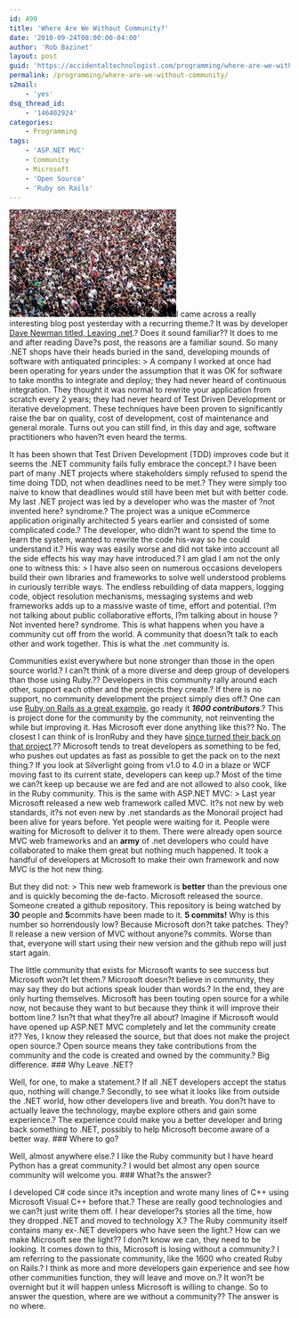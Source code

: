```yaml
---
id: 490
title: 'Where Are We Without Community?'
date: '2010-09-24T08:00:00-04:00'
author: 'Rob Bazinet'
layout: post
guid: 'https://accidentaltechnologist.com/programming/where-are-we-without-community/'
permalink: /programming/where-are-we-without-community/
s2mail:
    - 'yes'
dsq_thread_id:
    - '146402924'
categories:
    - Programming
tags:
    - 'ASP.NET MVC'
    - Community
    - Microsoft
    - 'Open Source'
    - 'Ruby on Rails'
---
```


[![community](/assets/img/2010/09/community_thumb.jpg "community")](/assets/img/2010/09/community.jpg)I came across a really interesting blog post yesterday with a recurring theme.? It was by developer [Dave Newman titled, Leaving .net](https://whatupdave.tumblr.com/post/1170718843/leaving-net).? Does it sound familiar?? It does to me and after reading Dave?s post, the reasons are a familiar sound. So many .NET shops have their heads buried in the sand, developing mounds of software with antiquated principles: > A company I worked at once had been operating for years under the assumption that it was OK for software to take months to integrate and deploy; they had never heard of continuous integration. They thought it was normal to rewrite your application from scratch every 2 years; they had never heard of Test Driven Development or iterative development. These techniques have been proven to significantly raise the bar on quality, cost of development, cost of maintenance and general morale. Turns out you can still find, in this day and age, software practitioners who haven?t even heard the terms.

 It has been shown that Test Driven Development (TDD) improves code but it seems the .NET community fails fully embrace the concept.? I have been part of many .NET projects where stakeholders simply refused to spend the time doing TDD, not when deadlines need to be met.? They were simply too naive to know that deadlines would still have been met but with better code. My last .NET project was led by a developer who was the master of ?not invented here? syndrome.? The project was a unique eCommerce application originally architected 5 years earlier and consisted of some complicated code.? The developer, who didn?t want to spend the time to learn the system, wanted to rewrite the code his-way so he could understand it.? His way was easily worse and did not take into account all the side effects his way may have introduced.? I am glad I am not the only one to witness this: > I have also seen on numerous occasions developers build their own libraries and frameworks to solve well understood problems in curiously terrible ways. The endless rebuilding of data mappers, logging code, object resolution mechanisms, messaging systems and web frameworks adds up to a massive waste of time, effort and potential. I?m not talking about public collaborative efforts, I?m talking about in house ?Not invented here? syndrome. This is what happens when you have a community cut off from the world. A community that doesn?t talk to each other and work together. This is what the .net community is.

 Communities exist everywhere but none stronger than those in the open source world.? I can?t think of a more diverse and deep group of developers than those using Ruby.?? Developers in this community rally around each other, support each other and the projects they create.? If there is no support, no community development the project simply dies off.? One can use [Ruby on Rails as a great example](https://weblog.rubyonrails.org/2010/8/29/rails-3-0-it-s-done), go ready it ***1600 contributors***.? This is project done for the community by the community, not reinventing the while but improving it. Has Microsoft ever done anything like this?? No. The closest I can think of is IronRuby and they have [since turned their back on that project](https://blog.jimmy.schementi.com/2010/08/start-spreading-news-future-of-jimmy.html).?? Microsoft tends to treat developers as something to be fed, who pushes out updates as fast as possible to get the pack on to the next thing.? If you look at Silverlight going from v1.0 to 4.0 in a blaze or WCF moving fast to its current state, developers can keep up.? Most of the time we can?t keep up because we are fed and are not allowed to also cook, like in the Ruby community. This is the same with ASP.NET MVC: > Last year Microsoft released a new web framework called MVC. It?s not new by web standards, it?s not even new by .net standards as the Monorail project had been alive for years before. Yet people were waiting for it. People were waiting for Microsoft to deliver it to them. There were already open source MVC web frameworks and an **army** of .net developers who could have collaborated to make them great but nothing much happened. It took a handful of developers at Microsoft to make their own framework and now MVC is the hot new thing.

 But they did not: > This new web framework is **better** than the previous one and is quickly becoming the de-facto. Microsoft released the source. Someone created a github repository. This repository is being watched by **30** people and **5**commits have been made to it. **5 commits!** Why is this number so horrendously low? Because Microsoft don?t take patches. They?ll release a new version of MVC without anyone?s commits. Worse than that, everyone will start using their new version and the github repo will just start again.

 The little community that exists for Microsoft wants to see success but Microsoft won?t let them.? Microsoft doesn?t believe in community, they may say they do but actions speak louder than words.? In the end, they are only hurting themselves. Microsoft has been touting open source for a while now, not because they want to but because they think it will improve their bottom line.? Isn?t that what they?re all about? Imagine if Microsoft would have opened up ASP.NET MVC completely and let the community create it?? Yes, I know they released the source, but that does not make the project open source.? Open source means they take contributions from the community and the code is created and owned by the community.? Big difference. ### Why Leave .NET?

 Well, for one, to make a statement.? If all .NET developers accept the status quo, nothing will change.? Secondly, to see what it looks like from outside the .NET world, how other developers live and breath. You don?t have to actually leave the technology, maybe explore others and gain some experience.? The experience could make you a better developer and bring back something to .NET, possibly to help Microsoft become aware of a better way. ### Where to go?

 Well, almost anywhere else.? I like the Ruby community but I have heard Python has a great community.? I would bet almost any open source community will welcome you. ### What?s the answer?

 I developed C# code since it?s inception and wrote many lines of C++ using Microsoft Visual C++ before that.? These are really good technologies and we can?t just write them off. I hear developer?s stories all the time, how they dropped .NET and moved to technology X.? The Ruby community itself contains many ex-.NET developers who have seen the light.? How can we make Microsoft see the light?? I don?t know we can, they need to be looking. It comes down to this, Microsoft is losing without a community.? I am referring to the passionate community, like the 1600 who created Ruby on Rails.? I think as more and more developers gain experience and see how other communities function, they will leave and move on.? It won?t be overnight but it will happen unless Microsoft is willing to change. So to answer the question, where are we without a community?? The answer is no where.